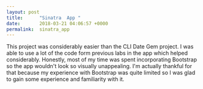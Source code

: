 ```yaml
---
layout: post
title:      "Sinatra  App "
date:       2018-03-21 04:06:57 +0000
permalink:  sinatra_app
---
```



This project was considerably easier than the CLI Date Gem project. I was able to use a lot of the code form previous labs in the app which helped considerably. Honestly, most of my time was spent incorporating Bootstrap so the app wouldn't look so visually unappealing. I'm actually thankful for that because my experience with Bootstrap was quite limited so I was glad to gain some experience and familiarity with it.
